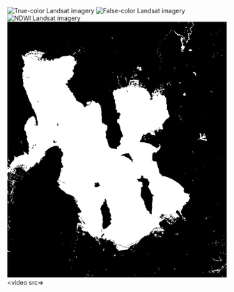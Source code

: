 ![True-color Landsat imagery](/381_proj/images/true_color.gif)
![False-color Landsat imagery](/381_proj/images/false_color.gif)
![NDWI Landsat imagery](/381_proj/images/ndwi.gif)
![Thresholded Landsat imagery](/381_proj/images/threshold.gif)
<video src=>
